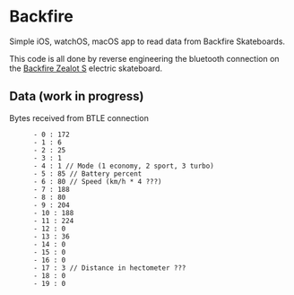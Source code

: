 # Backfire
Simple iOS, watchOS, macOS app to read data from Backfire Skateboards.

This code is all done by reverse engineering the bluetooth connection on the [Backfire Zealot S](https://www.backfireboards.com/products/backfire-zealot-s-belt-drive-electric-skateboard) electric skateboard.

## Data (work in progress)

Bytes received from BTLE connection

```
      - 0 : 172
      - 1 : 6
      - 2 : 25
      - 3 : 1 
      - 4 : 1 // Mode (1 economy, 2 sport, 3 turbo)
      - 5 : 85 // Battery percent
      - 6 : 80 // Speed (km/h * 4 ???)
      - 7 : 188
      - 8 : 80
      - 9 : 204
      - 10 : 188
      - 11 : 224
      - 12 : 0
      - 13 : 36
      - 14 : 0
      - 15 : 0
      - 16 : 0
      - 17 : 3 // Distance in hectometer ???
      - 18 : 0
      - 19 : 0
```
